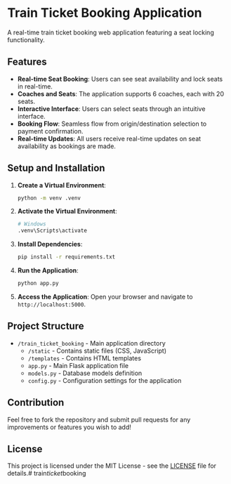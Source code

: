 # Train Ticket Booking Application

A real-time train ticket booking web application featuring a seat locking functionality.

## Features

- **Real-time Seat Booking**: Users can see seat availability and lock seats in real-time.
- **Coaches and Seats**: The application supports 6 coaches, each with 20 seats.
- **Interactive Interface**: Users can select seats through an intuitive interface.
- **Booking Flow**: Seamless flow from origin/destination selection to payment confirmation.
- **Real-time Updates**: All users receive real-time updates on seat availability as bookings are made.

## Setup and Installation

1. **Create a Virtual Environment**:
   ```bash
   python -m venv .venv
   ```

2. **Activate the Virtual Environment**:
   ```bash
   # Windows
   .venv\Scripts\activate
   ```

3. **Install Dependencies**:
   ```bash
   pip install -r requirements.txt
   ```

4. **Run the Application**:
   ```bash
   python app.py
   ```

5. **Access the Application**:
   Open your browser and navigate to `http://localhost:5000`.

## Project Structure

- `/train_ticket_booking` - Main application directory
  - `/static` - Contains static files (CSS, JavaScript)
  - `/templates` - Contains HTML templates
  - `app.py` - Main Flask application file
  - `models.py` - Database models definition
  - `config.py` - Configuration settings for the application

## Contribution

Feel free to fork the repository and submit pull requests for any improvements or features you wish to add!

## License

This project is licensed under the MIT License - see the [LICENSE](LICENSE) file for details.#   t r a i n _ t i c k e t _ b o o k i n g  
 